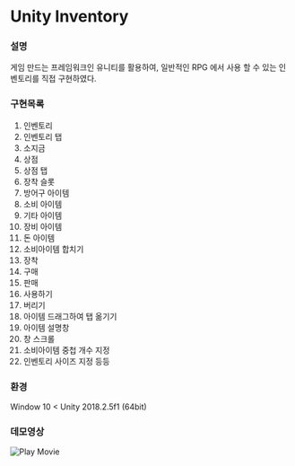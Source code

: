 # Unity Inventory

### 설명

게임 만드는 프레임워크인 유니티를 활용하여, 일반적인 RPG 에서 사용 할 수 있는 인벤토리를 직접 구현하였다.

### 구현목록
1. 인벤토리
2. 인벤토리 탭
3. 소지금
4. 상점
5. 상점 탭
6. 장착 슬롯
7. 방어구 아이템
8. 소비 아이템
9. 기타 아이템
10. 장비 아이템
11. 돈 아이템
12. 소비아이템 합치기
13. 장착
14. 구매
15. 판매
16. 사용하기
17. 버리기
18. 아이템 드래그하여 탭 옮기기
19. 아이템 설명창
20. 창 스크롤
21. 소비아이템 중첩 개수 지정
22. 인벤토리 사이즈 지정
등등

### 환경
Window 10 <
Unity 2018.2.5f1 (64bit)

### 데모영상
![Play Movie](https://github.com/chuuuul/Inventory/blob/master/GitSource/demo.gif)
